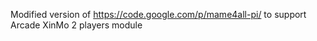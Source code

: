 Modified version of https://code.google.com/p/mame4all-pi/ to support Arcade XinMo 2 players module
